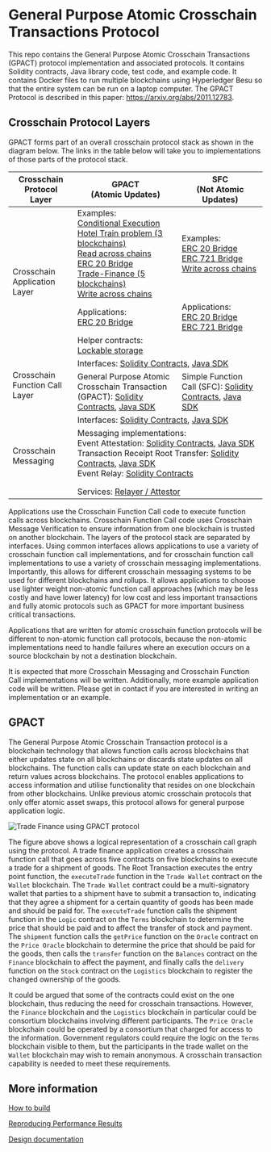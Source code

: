 # General Purpose Atomic Crosschain Transactions Protocol

This repo contains the General Purpose Atomic Crosschain Transactions (GPACT) 
protocol implementation and associated protocols. It contains Solidity contracts, Java library
code, test code, and example code. It contains Docker files to run multiple blockchains using 
Hyperledger Besu so that the entire system can be run on a laptop computer. 
The GPACT Protocol is described in this paper: https://arxiv.org/abs/2011.12783.

## Crosschain Protocol Layers
GPACT forms part of an overall crosschain protocol stack as shown in the diagram below.
The links in the table below will take you to implementations of those parts 
of the protocol stack.

<table>
<thead>
<tr>
  <th>Crosschain Protocol Layer</th>
  <th>GPACT<br>(Atomic Updates)</th>
  <th>SFC<br>(Not Atomic Updates)</th>
</tr>
</thead>
<tbody>
<tr>
  <td rowspan=3>Crosschain Application Layer</td>
  <td>Examples: <br>
    <a href="./examples/gpact/conditional/">Conditional Execution</a><br>
    <a href="./examples/gpact/hotel-train/">Hotel Train problem (3 blockchains)</a><br>
    <a href="./examples/gpact/read/">Read across chains</a><br>
    <a href="./examples/gpact/erc20bridge/">ERC 20 Bridge</a><br>
    <a href="./examples/gpact/trade/">Trade-Finance (5 blockchains)</a><br>
    <a href="./examples/gpact/write/">Write across chains</a><br>
  </td>
  <td>Examples:<br>
    <a href="./examples/sfc/erc20bridge/">ERC 20 Bridge</a><br>
    <a href="./examples/sfc/erc721bridge">ERC 721 Bridge</a><br>
    <a href="./examples/sfc/write/">Write across chains</a><br>
  </td>
</tr>
<tr>
  <td>Applications:<br>
    <a href="./applications/gpact/erc20bridge/">ERC 20 Bridge</a><br>
  </td>
  <td>Applications:<br>
    <a href="./applications/sfc/erc20bridge">ERC 20 Bridge</a><br>
    <a href="./applications/sfc/erc721bridge">ERC 721 Bridge</a><br>
  </td>
</tr>
<tr>
  <td>Helper contracts:<br>
    <a href="contracts/contracts/src/application/lockablestorage">Lockable storage</a><br>
  </td>
  <td>
  </td>
</tr>


<tr>
  <td rowspan="2">Crosschain Function Call Layer</td>
  <td colspan=2>
    Interfaces: 
    <a href="contracts/contracts/src/functioncall/interface">Solidity Contracts</a>, 
    <a href="./sdk/java/src/main/java/net/consensys/gpact/functioncall">Java SDK</a>
  </td>
</tr>
<tr>
  <td>
    General Purpose Atomic Crosschain Transaction (GPACT): 
    <a href="contracts/contracts/src/functioncall/gpact">Solidity Contracts</a>,
    <a href="./sdk/java/src/main/java/net/consensys/gpact/functioncall/gpact">Java SDK</a>
  </td>
  <td>
    Simple Function Call (SFC): 
    <a href="contracts/contracts/src/functioncall/sfc">Solidity Contracts</a>, 
    <a href="./sdk/java/src/main/java/net/consensys/gpact/functioncall/sfc">Java SDK</a><br>
  </td>
</tr>
<tr>
  <td rowspan="2">Crosschain Messaging</td>
  <td colspan=2>
    Interfaces: 
    <a href="contracts/contracts/src/messaging/interface">Solidity Contracts</a>, 
    <a href="./sdk/java/src/main/java/net/consensys/gpact/messaging">Java SDK</a><br>
  </td>
</tr>
<tr>
  <td colspan=2>
    Messaging implementations:<br>
    Event Attestation:
    <a href="contracts/contracts/src/messaging/eventattest">Solidity Contracts</a>, 
    <a href="./sdk/java/src/main/java/net/consensys/gpact/messaging/eventattest">Java SDK</a><br>
    Transaction Receipt Root Transfer:
    <a href="contracts/contracts/src/messaging/txrootrelay">Solidity Contracts</a>, 
    <a href="./sdk/java/src/main/java/net/consensys/gpact/messaging/txrootrelay">Java SDK</a><br>
    Event Relay:
    <a href="contracts/contracts/src/messaging/eventrelay">Solidity Contracts</a><br>
    <p></p>Services: <a href="./services/relayer">Relayer / Attestor</a><br>
    

  </td>
</tr>
</tbody>
</table>


Applications use the Crosschain Function Call code to execute function calls across blockchains.
Crosschain Function Call code uses Crosschain Message Verification to ensure information from
one blockchain is trusted on another blockchain. The layers of the protocol stack are separated
by interfaces. Using common interfaces allows applications to use a variety of crosschain 
function call implementations, and for crosschain function call implementations to use a variety
of crosschain messaging implementations. Importantly, this allows for different
crosschain messaging systems to be used for different blockchains and rollups. It
allows applications to choose use lighter weight non-atomic function call approaches 
(which may be less costly and have lower latency) for low cost and less important transactions
and fully atomic protocols such as GPACT for more important business critical transactions.

Applications that are written for atomic crosschain function protocols will 
be different to non-atomic function call protocols, because the non-atomic
implementations need to handle failures where an execution occurs on a source
blockchain by not a destination blockchain. 

It is expected that more Crosschain Messaging and Crosschain Function Call
implementations will be written. Additionally, more example 
application code will be written. Please get in contact if you are interested
in writing an implementation or an example.

## GPACT

The General Purpose Atomic Crosschain Transaction protocol is a blockchain technology
that allows function calls across blockchains that either updates state on all 
blockchains or discards state updates on all blockchains. The function calls can 
update state on each blockchain and return values across blockchains. The protocol 
enables applications to access information and utilise functionality that resides 
on one blockchain from other blockchains. Unlike previous atomic crosschain protocols 
that only offer atomic asset swaps, this protocol allows for general purpose application logic.


![Trade Finance using GPACT protocol](doc/images/trade.png "Trade Finance using GPACT protocol")

The figure above shows a logical representation of a crosschain call graph using the protocol. 
A trade finance application creates a crosschain function 
call that goes across five contracts on five blockchains to execute a trade for a shipment of goods. 
The Root Transaction executes the entry point function, the `executeTrade` function in the 
`Trade Wallet` contract on the `Wallet` blockchain. The `Trade Wallet` contract could be a 
multi-signatory wallet that parties to a shipment have to submit a transaction to, indicating that they agree 
a shipment for a certain quantity of goods has been made and should be paid for. The 
`executeTrade` function calls the shipment function in the `Logic` contract on the `Terms` blockchain 
to determine the price that should be paid and to affect the transfer of stock and payment. The 
`shipment` function calls the `getPrice` function on the `Oracle` contract on the `Price Oracle` 
blockchain to determine the price that should be paid for the goods, then calls the `transfer` 
function on the `Balances` contract on the `Finance` blockchain to affect the payment, and finally 
calls the `delivery` function on the `Stock` contract on the `Logistics` blockchain to register the 
changed ownership of the goods.

It could be argued that some of the contracts could exist on the one blockchain, thus reducing 
the need for crosschain transactions. However, the `Finance` blockchain and the `Logistics` 
blockchain in particular could be consortium blockchains involving different participants. 
The `Price Oracle` blockchain could be operated by a consortium that charged for access to the 
information. Government regulators could require the logic on the `Terms` blockchain visible to
them, but the participants in the trade wallet on the `Wallet` blockchain may wish to remain 
anonymous. A crosschain transaction capability is needed to meet these requirements.


## More information
[How to build](./docs/build.md)

[Reproducing Performance Results](./docs/perf.md)

[Design documentation](./docs/)






